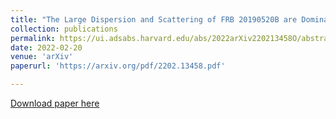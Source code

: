 ```yaml
---
title: "The Large Dispersion and Scattering of FRB 20190520B are Dominated by the Host Galaxy"
collection: publications
permalink: https://ui.adsabs.harvard.edu/abs/2022arXiv220213458O/abstract
date: 2022-02-20
venue: 'arXiv'
paperurl: 'https://arxiv.org/pdf/2202.13458.pdf'

---
```


[Download paper here](https://arxiv.org/pdf/2202.13458.pdf)
